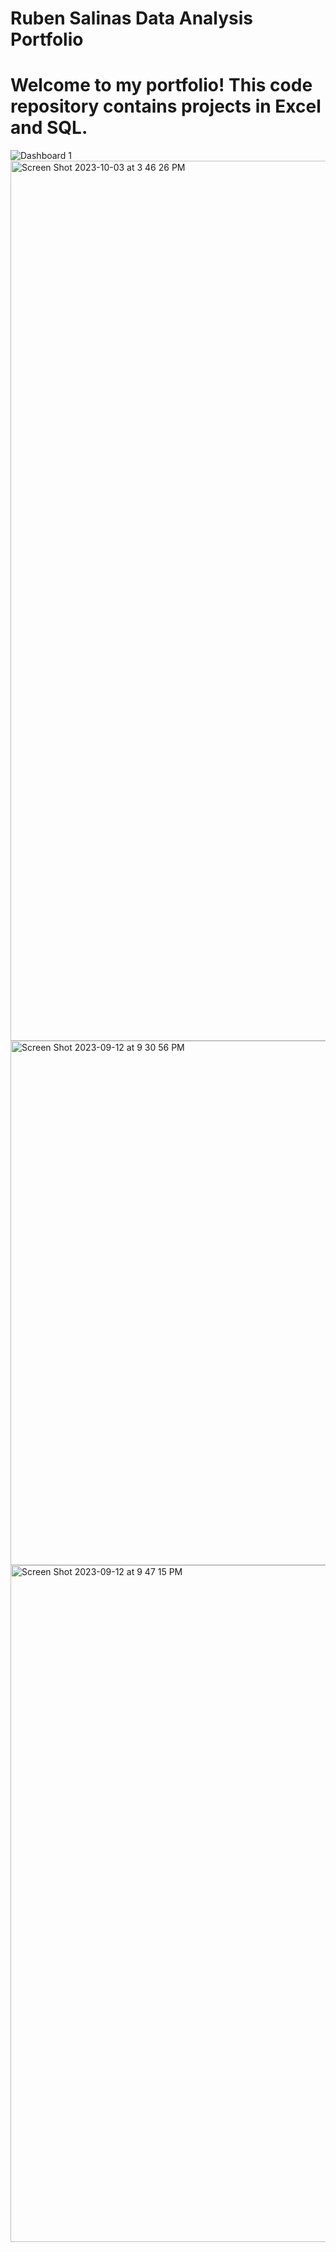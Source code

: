 # Ruben Salinas Data Analysis Portfolio
# Welcome to my portfolio! This code repository contains projects in Excel and SQL.
![Dashboard 1](https://github.com/Ruben0002/SQL/assets/98443597/9ff7d85c-139f-483b-acf0-862c32ff4bf6)
<img width="1408" alt="Screen Shot 2023-10-03 at 3 46 26 PM" src="https://github.com/Ruben0002/SQL/assets/98443597/6c519685-74bc-46ec-a623-2345f0d6b052">
<img width="839" alt="Screen Shot 2023-09-12 at 9 30 56 PM" src="https://github.com/Ruben0002/SQL/assets/98443597/058a7722-b615-402e-afb8-530ad8855bd8">
<img width="1083" alt="Screen Shot 2023-09-12 at 9 47 15 PM" src="https://github.com/Ruben0002/SQL/assets/98443597/49978290-bb9a-4fca-8511-e71490aec400">
